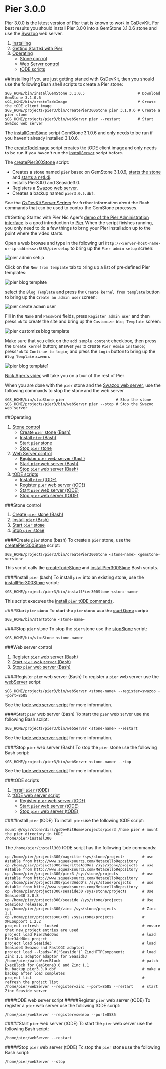 # Pier 3.0.0

Pier 3.0.0 is the latest version of [Pier][1] that is known to work in GsDevKit.
For best results you should install Pier 3.0.0 into a GemStone 3.1.0.6 stone and use the [Swazoo][2] web server.

1. [Installing](#installing)
2. [Getting Started with Pier](#getting-started-with-pier)
3. [Operating](#operating)
   - [Stone control](#stone-control)
   - [Web Server control](#web-server-control)
   - [tODE scripts](#tode-scripts)


##Installing
If you are just getting started with GsDevKit, then you should use the following Bash shell scripts to create a Pier stone:


```
$GS_HOME/bin/installGemStone 3.1.0.6                        # Download GemStone 3.1.0.6
$GS_HOME/bin/createTodeImage                                # Create the tODE client image
$GS_HOME/projects/pier3/bin/createPier300Stone pier 3.1.0.6 # Create a pier stone
$GS_HOME/projects/pier3/bin/webServer pier --restart        # Start Swazoo web server
```

The [installGemStone][8] script GemStone 3.1.0.6 and only needs to be run if you haven't already installed 3.1.0.6.

The [createTodeImage][9] script creates the tODE client image and only needs to be run if you haven't run the [installServer][10] script before.

The [createPier300Stone](#create-pier-stone-bash) script:
- Creates a stone named `pier` based on GemStone 3.1.0.6, [starts the stone][11] and [starts a netLdi][12].
- Installs Pier3.0.0 and Seaside3.0.
- Registers a [Swazoo web server](#web-server-control).
- Creates a backup named `pier3.0.0.dbf`.

See the [GsDevKit Server Scripts][13] for further information about the Bash commands that can be used to control the GemStone processes.

##Getting Started with Pier
Nic Ager's [demo of the Pier Administration interface][6] is a good introduction to [Pier][1].
When the script finishes running, you only need to do a few things to bring your Pier installation up to the point where the video starts.

Open a web browse and type in the following url `http://<server-host-name-or-ip-address>:8585/piersetup` to bring up the `Pier admin setup` screen:

![pier admin setup][3]

Click on the `New from template` tab to bring up a list of pre-defined Pier templates:

![pier blog template][4]

select the `Blog Template` and press the `Create kernel from template` button to bring up the `Create an admin user` screen:

![pier create admin user][14]

Fill in the `Name` and `Password` fields, press `Register admin user` and then press `ok` to create the site and bring up the `Customize blog Template` screen:

![pier customize blog template][7] 

Make sure that you click on the `add sample content` check box, then press the `Create kernel` button; answer `yes` to create `Pier Admin instance`; press`'ok` to `Continue to login`; and press the `Login` button to bring up the  `Blog Template` screen:

![pier blog template1][5]

[Nick Ager's video][6] will take you on a tour of the rest of Pier.

When you are done with the `pier` stone and the [Swazoo web server](#web-server-control), use the following commands to stop the stone and the web server:

```
$GS_HOME/bin/stopStone pier                       # Stop the stone
$GS_HOME/projects/pier3/bin/webServer pier --stop # Stop the Swazoo web server
```

##Operating
1. [Stone control](#stone-control)
   - [Create `pier` stone (Bash)](#create-pier-stone-bash)
   - [Install `pier` (Bash)](#install-pier-bash)
   - [Start `pier` stone](#start-pier-stone)
   - [Stop `pier` stone](#stop-pier-stone)
2. [Web Server control](#web-server-control)
   - [Register `pier` web server (Bash)](#register-pier-web-server-bash)
   - [Start `pier` web server (Bash)](#start-pier-web-server-bash)
   - [Stop `pier` web server (Bash)](#stop-pier-web-server-bash)
3. [tODE scripts](#tode-scripts)
   - [Install `pier` (tODE)](#install-pier-tode)
   - [Register `pier` web server (tODE)](#register-pier-web-server-tode)
   - [Start `pier` web server (tODE)](#start-pier-web-server-tode)
   - [Stop `pier` web server (tODE)](#stop-pier-web-server-tode)

###Stone control
1. [Create `pier` stone (Bash)](#create-pier-stone-bash)
1. [Install `pier` (Bash)](#install-pier-bash)
1. [Start `pier` stone](#start-pier-stone)
2. [Stop `pier` stone](#stop-pier-stone)

####Create `pier` stone (bash)
To create a `pier` stone, use the [createPier300Stone][16] script:

```
$GS_HOME/projects/pier3/bin/createPier300Stone <stone-name> <gemstone-version>
```

This script calls the [createTodeStone][15] and [installPier300Stone](#install-pier-bash) Bash scripts.

####Install `pier` (bash)
To install `pier` into an existing stone, use the [installPier300Stone][17] script:

```
$GS_HOME/projects/pier3/bin/installPier300Stone <stone-name>
```

This script executes the [install `pier` tODE commands](#install-pier-tode).

####Start `pier` stone
To start the `pier` stone use the [startStone][11] script:

```
$GS_HOME/bin/startStone <stone-name>
```

####Stop `pier` stone
To stop the `pier` stone use the [stopStone][18] script:

```
$GS_HOME/bin/stopStone <stone-name>
```

###Web server control
1. [Register `pier` web server (Bash)](#register-pier-web-server-bash)
2. [Start `pier` web server (Bash)](#start-pier-web-server-bash)
3. [Stop `pier` web server (Bash)](#stop-pier-web-server-bash)

####Register `pier` web server (Bash)
To register a `pier` web server use the [webServer][19] script:

```
$GS_HOME/projects/pier3/bin/webServer <stone-name> --register=swazoo --port=8585
```

See the [tode web server script](#tode-web-server-script) for more information.

####Start `pier` web server (Bash)
To start the `pier` web server use the following Bash script:

```
$GS_HOME/projects/pier3/bin/webServer <stone-name> --restart
```

See the [tode web server script](#tode-web-server-script) for more information.

####Stop `pier` web server (Bash)
To stop the `pier` stone use the following Bash script:

```
$GS_HOME/projects/pier3/bin/webServer <stone-name> --stop
```

See the [tode web server script](#tode-web-server-script) for more information.

###tODE scripts
1. [Install `pier` (tODE)](#install-pier-tode)
2. [tODE web server script](#tode-web-server-script)
   - [Register `pier` web server (tODE)](#register-pier-web-server-tode)
   - [Start `pier` web server (tODE)](#start-pier-web-server-tode)
   - [Stop `pier` web server (tODE)](#stop-pier-web-server-tode)

####Install `pier` (tODE)
To install `pier` use the following tODE script:

```
mount @/sys/stone/dirs/gsDevKitHome/projects/pier3 /home pier # mount the pier directory in tODE
/home/pier/install300
```

The `/home/pier/install300` tODE script has the following tode commands:

```
cp /home/pier/projects300/magritte /sys/stone/projects        # use #stable from http://www.squeaksource.com/MetacelloRepository
cp /home/pier/projects300/magritteAddOns /sys/stone/projects  # use #stable from http://www.squeaksource.com/MetacelloRepository
cp /home/pier/projects300/pier3 /sys/stone/projects           # use #stable from http://www.squeaksource.com/MetacelloRepository
cp /home/pier/projects300/pier3AddOns /sys/stone/projects     # use #stable from http://www.squeaksource.com/MetacelloRepository
cp /home/pier/projects300/seaside30 /sys/stone/projects       # Use Seaside30 3.0.8
cp /home/pier/projects300/seaside /sys/stone/projects         # Use Seaside3 release3.0
cp /home/pier/projects300/zinc /sys/stone/projects            # Zinc 1.1
cp /home/pier/projects300/xml /sys/stone/projects             # XMLSupport 1.2.2
project refresh --locked                                      # ensure that new project entries are used
project load Pier3AddOns                                      # load Pier3AddOns project
project load Seaside3                                         # load Seaside3 Swazoo and FastCGI adaptors
project load --loads=`#('Seaside')` ZincHTTPComponents        # load Zinc 1.1 adaptor adaptor for Seaside3
/home/pier/patchExecBlock                                     # patch ExecBlock for GemStone3.0 and Zinc 1.1
bu backup pier3.0.0.dbf                                       # make a backup after load completes
project list                                                  # refresh the project list
/home/pier/webServer --register=zinc --port=8585 --restart    # start Zinc Seaside server
```

####tODE web server script
#####Register `pier` web server (tODE)
To register a `pier` web server use the following tODE script:

```
/home/pier/webServer --register=swazoo --port=8585
```

#####Start `pier` web server (tODE)
To start the `pier` web server use the following Bash script:

```
/home/pier/webServer --restart
```

#####Stop `pier` web server (tODE)
To stop the `pier` stone use the following Bash script:

```
/home/pier/webServer --stop
```

[1]: http://www.piercms.com/
[2]: http://www.swazoo.org/
[3]: images/pier_admin_setup.png
[4]: images/pier_blog_template.png
[5]: images/pier_blog_template1.png
[6]: https://vimeo.com/32749535
[7]: images/pier_customize_blog_template.png
[8]: ../../bin/README.md#installGemStone
[9]: ../../bin/README.md#createTodeImage
[10]: ../../bin/README.md#installServer
[11]: ../../bin/README.md#startStone
[12]: ../../bin/README.md#startNetldi
[13]: ../../bin/README.md#server-scripts
[14]: images/pier_create_admin_user.png
[15]: ../../bin/README.md#createTodeStone
[16]: bin/createPier300Stone
[17]: bin/installPier300Stone
[18]: ../../bin/README.md#stopStone
[19]: bin/webServer

